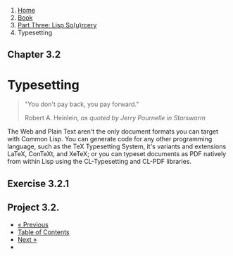 <ol class="breadcrumb">
  <li><a href="/">Home</a></li>
  <li><a href="/book/">Book</a></li>
  <li><a href="/book/3-00-00-overview/">Part Three: Lisp So(u)rcery</a></li>
  <li class="active">Typesetting</li>
</ol>

## Chapter 3.2

# Typesetting

> "You don't pay back, you pay forward."
> <footer>Robert A. Heinlein, <em>as quoted by Jerry Pournelle in Starswarm</em></footer>

The Web and Plain Text aren't the only document formats you can target with Common Lisp.  You can generate code for any other programming language, such as the TeX Typesetting System, it's variants and extensions LaTeX, ConTeXt, and XeTeX; or you can typeset documents as PDF natively from within Lisp using the CL-Typesetting and CL-PDF libraries.

## Exercise 3.2.1

## Project 3.2.

<ul class="pager">
  <li class="previous"><a href="/book/3-01-00-web-apps/">&laquo; Previous</a></li>
  <li><a href="/book/">Table of Contents</a></li>
  <li class="next"><a href="/book/3-03-00-mobile/">Next &raquo;</a><li>
</ul>
